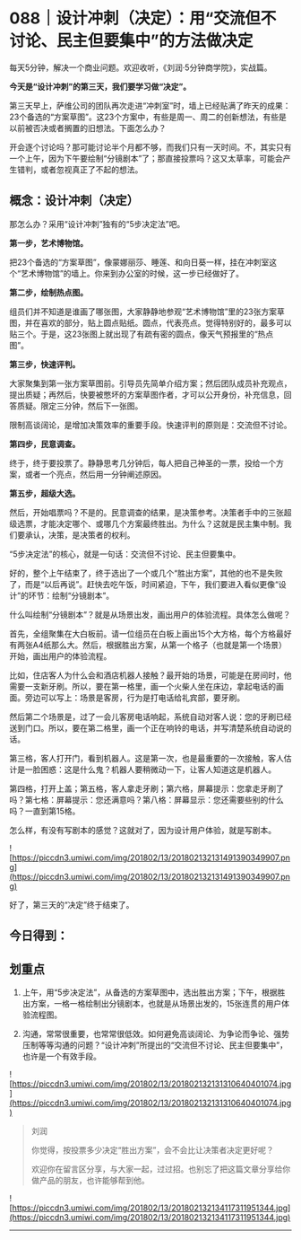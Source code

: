 # 088｜设计冲刺（决定）：用“交流但不讨论、民主但要集中”的方法做决定

每天5分钟，解决一个商业问题。欢迎收听，《刘润·5分钟商学院》，实战篇。

 **今天是“设计冲刺”的第三天，我们要学习做“决定”。**

第三天早上，萨维公司的团队再次走进“冲刺室”时，墙上已经贴满了昨天的成果：23个备选的“方案草图”。这23个方案中，有些是周一、周二的创新想法，有些是以前被否决或者搁置的旧想法。下面怎么办？

开会逐个讨论吗？那可能讨论半个月都不够，而我们只有一天时间。不，其实只有一个上午，因为下午要绘制“分镜剧本”了；那直接投票吗？这又太草率，可能会产生错判，或者忽视真正了不起的想法。

## 概念：设计冲刺（决定）

那怎么办？采用“设计冲刺”独有的“5步决定法”吧。

 **第一步，艺术博物馆。**

把23个备选的“方案草图”，像蒙娜丽莎、睡莲、和向日葵一样，挂在冲刺室这个“艺术博物馆”的墙上。你来到办公室的时候，这一步已经做好了。

 **第二步，绘制热点图。**

组员们并不知道是谁画了哪张图，大家静静地参观“艺术博物馆”里的23张方案草图，并在喜欢的部分，贴上圆点贴纸。圆点，代表亮点。觉得特别好的，最多可以贴三个。于是，这23张图上就出现了有疏有密的圆点，像天气预报里的“热点图”。

 **第三步，快速评判。**

大家聚集到第一张方案草图前。引导员先简单介绍方案；然后团队成员补充观点，提出质疑；再然后，快要被憋坏的方案草图作者，才可以公开身份，补充信息，回答质疑。限定三分钟，然后下一张图。

限制高谈阔论，是增加决策效率的重要手段。快速评判的原则是：交流但不讨论。

 **第四步，民意调查。**

终于，终于要投票了。静静思考几分钟后，每人把自己神圣的一票，投给一个方案，或者一个亮点，然后用一分钟阐述原因。

 **第五步，超级大选。**

然后，开始唱票吗？不是的。民意调查的结果，是决策参考。决策者手中的三张超级选票，才能决定哪个、或哪几个方案最终胜出。为什么？这就是民主集中制。我们要承认，决策，是决策者的权利。

“5步决定法”的核心，就是一句话：交流但不讨论、民主但要集中。

好的，整个上午结束了，终于选出了一个或几个“胜出方案”，其他的也不是失败了，而是“以后再说”。赶快去吃午饭，时间紧迫，下午，我们要进入看似更像“设计”的环节：绘制“分镜剧本”。

什么叫绘制“分镜剧本”？就是从场景出发，画出用户的体验流程。具体怎么做呢？

首先，全组聚集在大白板前。请一位组员在白板上画出15个大方格，每个方格最好有两张A4纸那么大。然后，根据胜出方案，从第一个格子（也就是第一个场景）开始，画出用户的体验流程。

比如，住店客人为什么会和酒店机器人接触？最开始的场景，可能是在房间时，他需要一支新牙刷。所以，要在第一格里，画一个火柴人坐在床边，拿起电话的画面。旁边可以写上：场景是客房，行为是打电话给礼宾部，要牙刷。

然后第二个场景是，过了一会儿客房电话响起，系统自动对客人说：您的牙刷已经送到门口。所以，要在第二格里，画一个正在响铃的电话，并写清楚系统自动说的话。

第三格，客人打开门，看到机器人。这是第一次，也是最重要的一次接触，客人估计是一脸困惑：这是什么鬼？机器人要稍微动一下，让客人知道这是机器人。

第四格，打开上盖；第五格，客人拿走牙刷；第六格，屏幕提示：您拿走牙刷了吗？第七格：屏幕提示：您还满意吗？第八格：屏幕显示：您还需要些别的什么吗？一直到第15格。

怎么样，有没有写剧本的感觉？这就对了，因为设计用户体验，就是写剧本。

![https://piccdn3.umiwi.com/img/201802/13/201802132131491390349907.png](https://piccdn3.umiwi.com/img/201802/13/201802132131491390349907.png)

好了，第三天的“决定”终于结束了。

## 今日得到：

## 划重点

1. 上午，用“5步决定法”，从备选的方案草图中，选出胜出方案；下午，根据胜出方案，一格一格绘制出分镜剧本，也就是从场景出发的，15张连贯的用户体验流程图。

2. 沟通，常常很重要，也常常很低效。如何避免高谈阔论、为争论而争论、强势压制等等沟通的问题？“设计冲刺”所提出的“交流但不讨论、民主但要集中”，也许是一个有效手段。

![https://piccdn3.umiwi.com/img/201802/13/201802132131310640401074.jpg](https://piccdn3.umiwi.com/img/201802/13/201802132131310640401074.jpg)

> 刘润
> 
> 你觉得，按投票多少决定“胜出方案”，会不会比让决策者决定更好呢？
> 
> 欢迎你在留言区分享，与大家一起，过过招。也别忘了把这篇文章分享给你做产品的朋友，也许能够帮到他。

![https://piccdn3.umiwi.com/img/201802/13/201802132134117311951344.jpg](https://piccdn3.umiwi.com/img/201802/13/201802132134117311951344.jpg)

---
